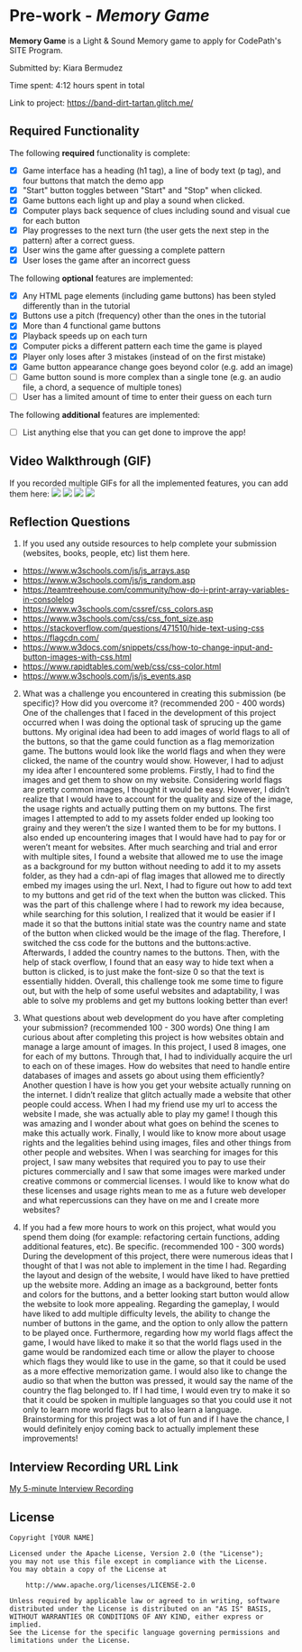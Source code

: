 # Pre-work - *Memory Game*

**Memory Game** is a Light & Sound Memory game to apply for CodePath's SITE Program. 

Submitted by: Kiara Bermudez

Time spent: 4:12 hours spent in total

Link to project: https://band-dirt-tartan.glitch.me/

## Required Functionality

The following **required** functionality is complete:

* [X] Game interface has a heading (h1 tag), a line of body text (p tag), and four buttons that match the demo app
* [X] "Start" button toggles between "Start" and "Stop" when clicked. 
* [X] Game buttons each light up and play a sound when clicked. 
* [X] Computer plays back sequence of clues including sound and visual cue for each button
* [X] Play progresses to the next turn (the user gets the next step in the pattern) after a correct guess. 
* [X] User wins the game after guessing a complete pattern
* [X] User loses the game after an incorrect guess

The following **optional** features are implemented:

* [X] Any HTML page elements (including game buttons) has been styled differently than in the tutorial
* [X] Buttons use a pitch (frequency) other than the ones in the tutorial
* [X] More than 4 functional game buttons
* [X] Playback speeds up on each turn
* [X] Computer picks a different pattern each time the game is played
* [X] Player only loses after 3 mistakes (instead of on the first mistake)
* [X] Game button appearance change goes beyond color (e.g. add an image)
* [ ] Game button sound is more complex than a single tone (e.g. an audio file, a chord, a sequence of multiple tones)
* [ ] User has a limited amount of time to enter their guess on each turn

The following **additional** features are implemented:

- [ ] List anything else that you can get done to improve the app!

## Video Walkthrough (GIF)

If you recorded multiple GIFs for all the implemented features, you can add them here:
![](gif1-link-here)
![](gif2-link-here)
![](gif3-link-here)
![](gif4-link-here)

## Reflection Questions
1. If you used any outside resources to help complete your submission (websites, books, people, etc) list them here. 
-	https://www.w3schools.com/js/js_arrays.asp
-	https://www.w3schools.com/js/js_random.asp
-	https://teamtreehouse.com/community/how-do-i-print-array-variables-in-consolelog
-	https://www.w3schools.com/cssref/css_colors.asp
-	https://www.w3schools.com/css/css_font_size.asp
-	https://stackoverflow.com/questions/471510/hide-text-using-css
-	https://flagcdn.com/
-	https://www.w3docs.com/snippets/css/how-to-change-input-and-button-images-with-css.html
-	https://www.rapidtables.com/web/css/css-color.html
-	https://www.w3schools.com/js/js_events.asp


2. What was a challenge you encountered in creating this submission (be specific)? How did you overcome it? (recommended 200 - 400 words) 
One of the challenges that I faced in the development of this project occurred when I was doing the optional task of sprucing up the game buttons. My original idea had been to add images of world flags to all of the buttons, so that the game could function as a flag memorization game. The buttons would look like the world flags and when they were clicked, the name of the country would show. However, I had to adjust my idea after I encountered some problems. 
Firstly, I had to find the images and get them to show on my website. Considering world flags are pretty common images, I thought it would be easy. However, I didn’t realize that I would have to account for the quality and size of the image, the usage rights and actually putting them on my buttons. The first images I attempted to add to my assets folder ended up looking too grainy and they weren’t the size I wanted them to be for my buttons. I also ended up encountering images that I would have had to pay for or weren’t meant for websites. After much searching and trial and error with multiple sites, I found a website that allowed me to use the image as a background for my button without needing to add it to my assets folder, as they had a cdn-api of flag images that allowed me to directly embed my images using the url. 
Next, I had to figure out how to add text to my buttons and get rid of the text when the button was clicked. This was the part of this challenge where I had to rework my idea because, while searching for this solution, I realized that it would be easier if I made it so that the buttons initial state was the country name and state of the button when clicked would be the image of the flag. Therefore, I switched the css code for the buttons and the buttons:active. Afterwards, I added the country names to the buttons. Then, with the help of stack overflow, I found that an easy way to hide text when a button is clicked, is to just make the font-size 0 so that the text is essentially hidden.
Overall, this challenge took me some time to figure out, but with the help of some useful websites and adaptability, I was able to solve my problems and get my buttons looking better than ever!


3. What questions about web development do you have after completing your submission? (recommended 100 - 300 words) 
One thing I am curious about after completing this project is how websites obtain and manage a large amount of images. In this project, I used 8 images, one for each of my buttons. Through that, I had to individually acquire the url to each on of these images. How do websites that need to handle entire databases of images and assets go about using them efficiently?
Another question I have is how you get your website actually running on the internet. I didn’t realize that glitch actually made a website that other people could access. When I had my friend use my url to access the website I made, she was actually able to play my game! I though this was amazing and I wonder about what goes on behind the scenes to make this actually work.
Finally, I would like to know more about usage rights and the legalities behind using images, files and other things from other people and websites. When I was searching for images for this project, I saw many websites that required you to pay to use their pictures commercially and I saw that some images were marked under creative commons or commercial licenses. I would like to know what do these licenses and usage rights mean to me as a future web developer and what repercussions can they have on me and I create more websites?


4. If you had a few more hours to work on this project, what would you spend them doing (for example: refactoring certain functions, adding additional features, etc). Be specific. (recommended 100 - 300 words) 
During the development of this project, there were numerous ideas that I thought of that I was not able to implement in the time I had. Regarding the layout and design of the website, I would have liked to have prettied up the website more. Adding an image as a background, better fonts and colors for the buttons, and a better looking start button would allow the website to look more appealing. Regarding the gameplay, I would have liked to add multiple difficulty levels, the ability to change the number of buttons in the game, and the option to only allow the pattern to be played once. Furthermore, regarding how my world flags affect the game, I would have liked to make it so that the world flags used in the game would be randomized each time or allow the player to choose which flags they would like to use in the game, so that it could be used as a more effective memorization game. I would also like to change the audio so that when the button was pressed, it would say the name of the country the flag belonged to. If I had time, I would even try to make it so that it could be spoken in multiple languages so that you could use it not only to learn more world flags but to also learn a language. Brainstorming for this project was a lot of fun and if I have the chance, I would definitely enjoy coming back to actually implement these improvements!



## Interview Recording URL Link

[My 5-minute Interview Recording](your-link-here)


## License

    Copyright [YOUR NAME]

    Licensed under the Apache License, Version 2.0 (the "License");
    you may not use this file except in compliance with the License.
    You may obtain a copy of the License at

        http://www.apache.org/licenses/LICENSE-2.0

    Unless required by applicable law or agreed to in writing, software
    distributed under the License is distributed on an "AS IS" BASIS,
    WITHOUT WARRANTIES OR CONDITIONS OF ANY KIND, either express or implied.
    See the License for the specific language governing permissions and
    limitations under the License.
